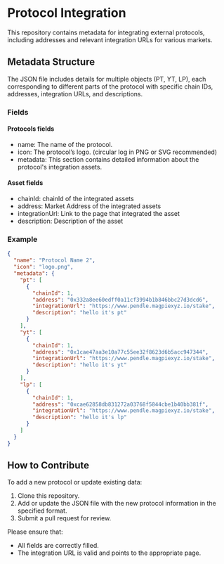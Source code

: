 # Protocol Integration

This repository contains metadata for integrating external protocols, including addresses and relevant integration URLs for various markets.

## Metadata Structure

The JSON file includes details for multiple objects (PT, YT, LP), each corresponding to different parts of the protocol with specific chain IDs, addresses, integration URLs, and descriptions.

### Fields

#### Protocols fields

 - name: The name of the protocol.
 - icon: The protocol’s logo. (circular log in PNG or SVG recommended)
 - metadata: This section contains detailed information about the protocol's integration assets.

#### Asset fields
 - chainId: chainId of the integrated assets
 - address: Market Address of the integrated assets
 - integrationUrl: Link to the page that integrated the asset
 - description: Description of the asset

### Example

```json
{
  "name": "Protocol Name 2",
  "icon": "logo.png",
  "metadata": {
    "pt": [
      {
        "chainId": 1,
        "address": "0x332a8ee60edff0a11cf3994b1b846bbc27d3dcd6",
        "integrationUrl": "https://www.pendle.magpiexyz.io/stake",
        "description": "hello it's pt"
      }
    ],
    "yt": [
      {
        "chainId": 1,
        "address": "0x1cae47aa3e10a77c55ee32f8623d6b5acc947344",
        "integrationUrl": "https://www.pendle.magpiexyz.io/stake",
        "description": "hello it's yt"
      }
    ],
    "lp": [
      {
        "chainId": 1,
        "address": "0xcae62858db831272a03768f5844cbe1b40bb381f",
        "integrationUrl": "https://www.pendle.magpiexyz.io/stake",
        "description": "hello it's lp"
      }
    ]
  }
}
```

## How to Contribute

To add a new protocol or update existing data:

1. Clone this repository.
2. Add or update the JSON file with the new protocol information in the specified format.
3. Submit a pull request for review.

Please ensure that:

 - All fields are correctly filled.
 - The integration URL is valid and points to the appropriate page.
